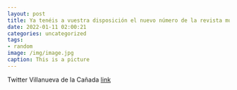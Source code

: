 ```yaml
---
layout: post
title: Ya tenéis a vuestra disposición el nuevo número de la revista municipal "Villanueva al día" en versión online. Podéis acceder a ...
date: 2022-01-11 02:00:21
categories: uncategorized
tags:
- random
image: /img/image.jpg
caption: This is a picture
---
```

Twitter Villanueva de la Cañada [link](https://twitter.com/AytoVDLCanada/status/1480527119256104963)
